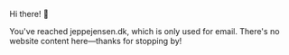 Hi there! :wave:

You've reached jeppejensen.dk, which is only used for email. There's no website content here—thanks for stopping by!
